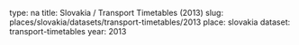 type: na
title: Slovakia / Transport Timetables (2013)
slug: places/slovakia/datasets/transport-timetables/2013
place: slovakia
dataset: transport-timetables
year: 2013
